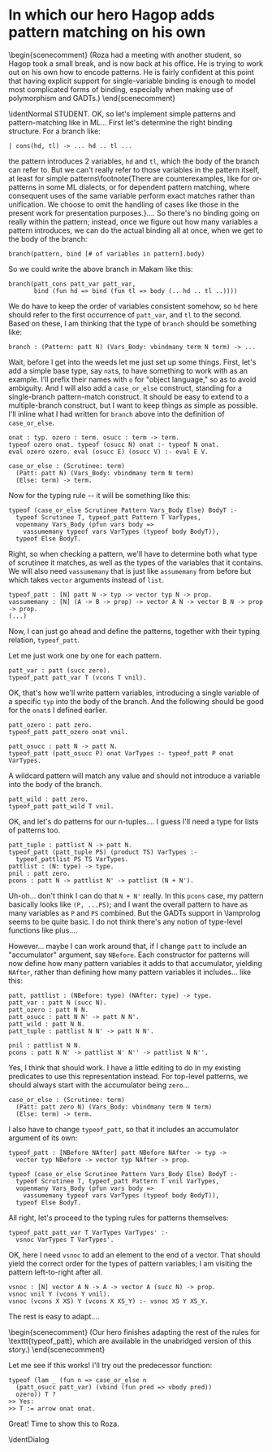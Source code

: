 # In which our hero Hagop adds pattern matching on his own

<!--
```makam
%use "05-gadts.md".
tests: testsuite. %testsuite tests.
```
-->

\begin{scenecomment}
(Roza had a meeting with another student, so Hagop took a small break, and is now back at his
office. He is trying to work out on his own how to encode patterns. He is fairly
confident at this point that having explicit support for single-variable
binding is enough to model most complicated forms of binding, especially when making use of
polymorphism and GADTs.)
\end{scenecomment}

\identNormal
STUDENT. OK, so let's implement simple patterns and pattern-matching like in ML... First let's determine
the right binding structure. For a branch like:

```
| cons(hd, tl) -> ... hd .. tl ...
```

the pattern introduces 2 variables, `hd` and `tl`, which the body of the branch can refer to. But we can't really refer to those variables in the pattern itself, at least for simple patterns\footnote{There are counterexamples, like for or-patterns in some ML dialects, or for dependent pattern matching, where consequent uses of the same variable perform exact matches rather than unification. We choose to omit the handling of cases like those in the present work for presentation purposes.}.... So there's no binding going on really within the pattern; instead, once we figure out how many variables a pattern introduces, we can do the actual binding all at once, when we get to the body of the branch:

```
branch(pattern, bind [# of variables in pattern].body)
```

So we could write the above branch in Makam like this:

```
branch(patt_cons patt_var patt_var,
       bind (fun hd => bind (fun tl => body (.. hd .. tl ..))))
```

We do have to keep the order of variables consistent somehow, so `hd`
here should refer to the first occurrence of `patt_var`, and `tl` to
the second. Based on these, I am thinking that the type of `branch`
should be something like:

```
branch : (Pattern: patt N) (Vars_Body: vbindmany term N term) -> ...
```

Wait, before I get into the weeds let me just set up some things. First, let's add a simple base
type, say `nat`s, to have something to work with as an example. I'll prefix their names with `o` for
"object language," so as to avoid ambiguity. And I will also add a `case_or_else` construct,
standing for a single-branch pattern-match construct. It should be easy to extend to a
multiple-branch construct, but I want to keep things as simple as possible. I'll inline what I had written for `branch` above into the definition of `case_or_else`.

```makam
onat : typ. ozero : term. osucc : term -> term.
typeof ozero onat. typeof (osucc N) onat :- typeof N onat.
eval ozero ozero. eval (osucc E) (osucc V) :- eval E V.
```

```
case_or_else : (Scrutinee: term)
  (Patt: patt N) (Vars_Body: vbindmany term N term)
  (Else: term) -> term.
```

Now for the typing rule -- it will be something like this:

```
typeof (case_or_else Scrutinee Pattern Vars_Body Else) BodyT :-
  typeof Scrutinee T, typeof_patt Pattern T VarTypes,
  vopenmany Vars_Body (pfun vars body =>
    vassumemany typeof vars VarTypes (typeof body BodyT)),
  typeof Else BodyT.
```

Right, so when checking a pattern, we'll have to determine both what type of scrutinee it matches,
as well as the types of the variables that it contains. We will also need `vassumemany` that is just
like `assumemany` from before but which takes `vector` arguments instead of `list`.

```
typeof_patt : [N] patt N -> typ -> vector typ N -> prop.
vassumemany : [N] (A -> B -> prop) -> vector A N -> vector B N -> prop -> prop.
(...)
```

Now, I can just go ahead and define the patterns, together with their
typing relation, `typeof_patt`.

Let me just work one by one for each pattern.

```
patt_var : patt (succ zero).
typeof_patt patt_var T (vcons T vnil).
```

OK, that's how we'll write pattern variables, introducing a single variable of a specific `typ` into the body of the branch. And the following should be good for the `onat`s I defined earlier.

```
patt_ozero : patt zero.
typeof_patt patt_ozero onat vnil.

patt_osucc : patt N -> patt N.
typeof_patt (patt_osucc P) onat VarTypes :- typeof_patt P onat VarTypes.
```

A wildcard pattern will match any value and should not introduce a variable into the body of the branch.

```
patt_wild : patt zero.
typeof_patt patt_wild T vnil.
```

OK, and let's do patterns for our n-tuples.... I guess I'll need a
type for lists of patterns too.

```
patt_tuple : pattlist N -> patt N.
typeof_patt (patt_tuple PS) (product TS) VarTypes :-
  typeof_pattlist PS TS VarTypes.
pattlist : (N: type) -> type.
pnil : patt zero.
pcons : patt N -> pattlist N' -> pattlist (N + N').
```

Uh-oh...  don't think I can do that `N + N'` really. In this `pcons` case, my pattern basically
looks like `(P, ...PS)`; and I want the overall pattern to have as many variables as `P` and `PS`
combined. But the GADTs support in \lamprolog seems to be quite basic. I do not think there's any
notion of type-level functions like plus....

However... maybe I can work around that, if I change `patt` to include an "accumulator" argument, say `NBefore`. Each constructor for patterns will now define how many pattern variables it adds to that accumulator, yielding `NAfter`, rather than defining how many pattern variables it includes... like this:

```makam
patt, pattlist : (NBefore: type) (NAfter: type) -> type.
patt_var : patt N (succ N).
patt_ozero : patt N N.
patt_osucc : patt N N' -> patt N N'.
patt_wild : patt N N.
patt_tuple : pattlist N N' -> patt N N'.

pnil : pattlist N N.
pcons : patt N N' -> pattlist N' N'' -> pattlist N N''.
```

Yes, I think that should work. I have a little editing to do in my existing predicates to use this
representation instead. For top-level patterns, we should always start with the accumulator being `zero`...

<!--
```makam
vsnoc : [N] vector A N -> A -> vector A (succ N) -> prop.
vsnoc vnil Y (vcons Y vnil).
vsnoc (vcons X XS) Y (vcons X XS_Y) :- vsnoc XS Y XS_Y.
```
-->

```makam
case_or_else : (Scrutinee: term)
  (Patt: patt zero N) (Vars_Body: vbindmany term N term)
  (Else: term) -> term.
```

I also have to change `typeof_patt`, so that it includes an accumulator argument of its
own:

```makam
typeof_patt : [NBefore NAfter] patt NBefore NAfter -> typ ->
  vector typ NBefore -> vector typ NAfter -> prop.

typeof (case_or_else Scrutinee Pattern Vars_Body Else) BodyT :-
  typeof Scrutinee T, typeof_patt Pattern T vnil VarTypes,
  vopenmany Vars_Body (pfun vars body =>
    vassumemany typeof vars VarTypes (typeof body BodyT)),
  typeof Else BodyT.
```

All right, let's proceed to the typing rules for patterns themselves:

```makam
typeof_patt patt_var T VarTypes VarTypes' :-
  vsnoc VarTypes T VarTypes'.
```

OK, here I need `vsnoc` to add an element to the end of a vector.
That should yield the correct order for the types of pattern variables;
I am visiting the pattern left-to-right after all.

```makam
vsnoc : [N] vector A N -> A -> vector A (succ N) -> prop.
vsnoc vnil Y (vcons Y vnil).
vsnoc (vcons X XS) Y (vcons X XS_Y) :- vsnoc XS Y XS_Y.
```

The rest is easy to adapt....

\begin{scenecomment}
(Our hero finishes adapting the rest of the rules for \texttt{typeof\_patt},
which are available in the unabridged version of this story.)
\end{scenecomment}

<!--
```makam
typeof_patt patt_ozero onat VarTypes VarTypes.

typeof_patt (patt_osucc P) onat VarTypes VarTypes' :-
  typeof_patt P onat VarTypes VarTypes'.

typeof_patt patt_wild T VarTypes VarTypes.

typeof_pattlist : [NBefore NAfter]
  pattlist NBefore NAfter -> list typ ->
  vector typ NBefore -> vector typ NAfter -> prop.

typeof_pattlist pnil [] VarTypes VarTypes.
typeof_pattlist (pcons P PS) (T :: TS) VarTypes VarTypes'' :-
  typeof_patt P T VarTypes VarTypes',
  typeof_pattlist PS TS VarTypes' VarTypes''.

typeof_patt (patt_tuple PS) (product TS) VarTypes VarTypes' :-
  typeof_pattlist PS TS VarTypes VarTypes'.

(eq _PRED (lam _ (fun n => case_or_else n
  (patt_osucc patt_var) (vbind (fun pred => vbody pred))
  ozero)),
 typeof _PRED T) ?
>> Yes:
>> T := arrow onat onat.
```
-->

Let me see if this works! I'll try out the predecessor function:

```makam
typeof (lam _ (fun n => case_or_else n
  (patt_osucc patt_var) (vbind (fun pred => vbody pred))
  ozero)) T ?
>> Yes:
>> T := arrow onat onat.
```

Great! Time to show this to Roza.

\identDialog

<!--
```makam
%use "06-removed-patterns-eval.md".
```
-->
